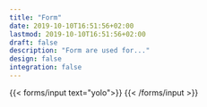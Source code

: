 ```yaml
---
title: "Form"
date: 2019-10-10T16:51:56+02:00
lastmod: 2019-10-10T16:51:56+02:00
draft: false
description: "Form are used for..." 
design: false
integration: false
---
```



{{< forms/input text="yolo">}}
{{< /forms/input >}}